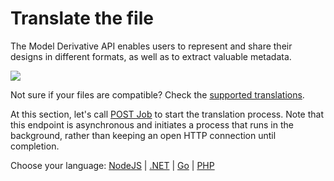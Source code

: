 # Translate the file

The Model Derivative API enables users to represent and share their designs in different formats, as well as to extract valuable metadata.

![](https://developer.doc.autodesk.com/bPlouYTd/96/_images/MD-overview-diagram.png)

Not sure if your files are compatible? Check the [supported translations](https://developer.autodesk.com/en/docs/model-derivative/v2/overview/supported-translations/).

At this section, let's call [POST Job](https://developer.autodesk.com/en/docs/model-derivative/v2/reference/http/job-POST/) to start the translation process. Note that this endpoint is asynchronous and initiates a process that runs in the background, rather than keeping an open HTTP connection until completion. 

Choose your language: [NodeJS](modelderivative/translate/nodejs) | [.NET](modelderivative/translate/net) | [Go](modelderivative/translate/go) | [PHP](modelderivative/translate/php)
